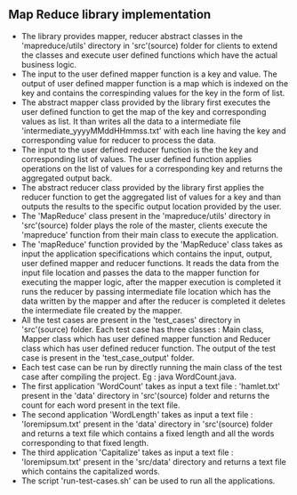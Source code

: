 ## Map Reduce library implementation

- The library provides mapper, reducer abstract classes in the 'mapreduce/utils' directory in 'src'(source) folder for clients to extend the classes and execute user defined functions which have the actual business logic. 
- The input to the user defined mapper function is a key and value. The output of user defined mapper function is a map which is indexed on the key and contains the correspinding values for the key in the form of list.
- The abstract mapper class provided by the library first executes the user defined function to get the map of the key and corresponding values as list. It than writes all the data to a intermediate file 'intermediate_yyyyMMddHHmmss.txt' with each line having the key and corresponding value for reducer to process the data.
- The input to the user defined reducer function is the the key and corresponding list of values. The user defined function applies operations on the list of values for a corresponding key and returns the aggregated output back. 
- The abstract reducer class provided by the library first applies the reducer function to get the aggregated list of values for a key and than outputs the results to the specific output location provided by the user.
- The 'MapReduce' class present in the 'mapreduce/utils' directory in 'src'(source) folder plays the role of the master, clients execute the 'mapreduce' function from their main class to execute the application. 
- The 'mapReduce' function provided by the 'MapReduce' class takes as input the application specifications which contains the input, output, user defined mapper and reducer functions. It reads the data from the input file location and passes the data to the mapper function for executing the mapper logic, after the mapper execution is completed it runs the reducer by passing intermediate file location which has the data written by the mapper and after the reducer is completed it deletes the intermediate file created by the mapper.
- All the test cases are present in the 'test_cases' directory in 'src'(source) folder. Each test case has three classes : Main class, Mapper class which has user defined mapper function and Reducer class which has user defined reducer function. The output of the test case is present in the 'test_case_output' folder.
- Each test case can be run by directly running the main class of the test case after compiling the project. Eg : java WordCount.java.
- The first application 'WordCount' takes as input a text file : 'hamlet.txt' present in the 'data' directory in 'src'(source) folder and returns the count for each word present in the text file. 
- The second application 'WordLength' takes as input a text file : 'loremipsum.txt' present in the 'data' directory in 'src'(source) folder and returns a text file which contains a fixed length and all the words corresponding to that fixed length.
- The third application 'Capitalize' takes as input a text file : 'loremipsum.txt' present in the 'src/data' directory and returns a text file which contains the capitalized words.
- The script 'run-test-cases.sh' can be used to run all the applications.
